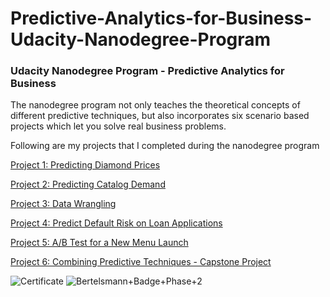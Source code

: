 # Predictive-Analytics-for-Business-Udacity-Nanodegree-Program

### Udacity Nanodegree Program - Predictive Analytics for Business

The nanodegree program not only teaches the theoretical concepts of different predictive techniques, but also incorporates six scenario based projects which let you solve real business problems.

Following are my projects that I completed during the nanodegree program

[Project 1: Predicting Diamond Prices](https://github.com/SanaHusnani/Predictive-Analytics-for-Business-Udacity-Nanodegree-Program/blob/main/Project%201%20-%20Predicting%20Diamond%20Prices.pdf)

[Project 2: Predicting Catalog Demand](https://github.com/SanaHusnani/Predictive-Analytics-for-Business-Udacity-Nanodegree-Program/blob/main/Project%202%20-%20Predicting%20Catalog%20Demand.pdf)

[Project 3: Data Wrangling](https://github.com/SanaHusnani/Predictive-Analytics-for-Business-Udacity-Nanodegree-Program/blob/main/Project%203%20-%20Data%20Wrangling.pdf)

[Project 4: Predict Default Risk on Loan Applications](https://github.com/SanaHusnani/Predictive-Analytics-for-Business-Udacity-Nanodegree-Program/blob/main/Project%204%20-%20Predict%20Default%20Risk.pdf)

[Project 5: A/B Test for a New Menu Launch](https://github.com/SanaHusnani/Predictive-Analytics-for-Business-Udacity-Nanodegree-Program/blob/main/Project%205%20-%20AB%20Test%20for%20New%20Menu%20Launch.pdf)

[Project 6: Combining Predictive Techniques - Capstone Project](https://github.com/SanaHusnani/Predictive-Analytics-for-Business-Udacity-Nanodegree-Program/blob/main/Project%206%20-%20Combining%20Predictive%20Techniques%20-%20Capstone%20Project.pdf)


![Certificate](https://user-images.githubusercontent.com/47683278/134241127-87640da1-89b0-4911-a79b-8d0540594d9d.jpg)
![Bertelsmann+Badge+Phase+2](https://user-images.githubusercontent.com/47683278/134247768-951471bb-dcbc-46db-9609-7e4eeda10033.jpg)



